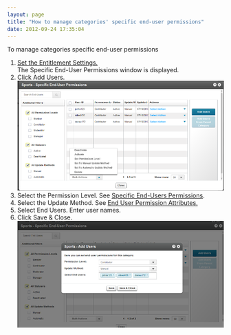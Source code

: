 ```yaml
---
layout: page
title: "How to manage categories' specific end-user permissions"
date: 2012-09-24 17:35:04
---
```


<p class="mce-procedure">
  To manage categories specific end-user permissions
</p>

1.  <a href="{{site.url}}/documentation/Knowledge/how-set-entitlement-settings-kmc.html" target="_blank">Set the Entitlement Settings.<br /></a>The Specific End-User Permissions window is displayed.
2.  Click Add Users.<img src="../../assets/719.img">
3.  Select the Permission Level. See <a href="{{site.url}}/documentation/Knowledge/specific-end-user-permissions.html" target="_blank">Specific End-Users Permissions</a>.
4.  Select the Update Method. See <a href="{{site.url}}/documentation/Knowledge/what-are-end-user-permission-attributes-kmc-and-kms.html" target="_blank">End User Permission Attributes.</a>
5.  <a href="{{site.url}}/documentation/Knowledge/what-are-end-user-permission-attributes-kmc-and-kms.html" target="_blank"></a>Select End Users. Enter user names.
6.  Click Save & Close.<img src="../../assets/720.img">

 